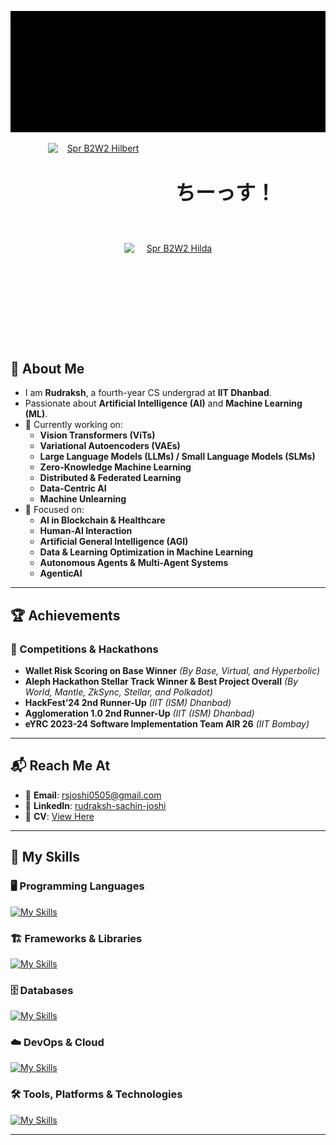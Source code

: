 <p align="center">
  <img src="github-gif.webp" width="648" height="auto" alt="Press Start To Play" />
</p>

<div style="text-align: center;">

  <!-- Left: Hilbert -->
  <div style="display: inline-block; vertical-align: middle; margin-right: 20px;">
    <a href="https://archives.bulbagarden.net/wiki/File:Spr_B2W2_Hilbert.png#/media/File:Spr_B2W2_Hilbert.png">
      <img src="https://archives.bulbagarden.net/media/upload/a/a0/Spr_B2W2_Hilbert.png"
           alt="Spr B2W2 Hilbert"
           width="160" height="160"
           style="display:block;"/>
    </a>
  </div>

  <!-- Center: Japanese text (exactly vertically centered) -->
  <div style="display: inline-block; vertical-align: middle; margin: 0 20px;">
    <span style="display:inline-block; line-height:160px; font-size:32px; font-weight:700; margin:0;">
      ちーっす！
    </span>
  </div>

  <!-- Right: Hilda (same size, clickable image only) -->
  <div style="display: inline-block; vertical-align: middle; margin-left: 20px;">
    <a href="https://archives.bulbagarden.net/wiki/File:Spr_B2W2_Hilda.png#/media/File:Spr_B2W2_Hilda.png">
      <img src="https://archives.bulbagarden.net/media/upload/7/78/Spr_B2W2_Hilda.png"
           alt="Spr B2W2 Hilda"
           width="160" height="160"
           style="display:block;"/>
    </a>
  </div>

</div>

## 🧠 About Me  
- I am **Rudraksh**, a fourth-year CS undergrad at **IIT Dhanbad**.  
- Passionate about **Artificial Intelligence (AI)** and **Machine Learning (ML)**.  
- 🚀 Currently working on:  
  - **Vision Transformers (ViTs)**  
  - **Variational Autoencoders (VAEs)**  
  - **Large Language Models (LLMs) / Small Language Models (SLMs)**  
  - **Zero-Knowledge Machine Learning**  
  - **Distributed & Federated Learning**  
  - **Data-Centric AI**  
  - **Machine Unlearning**  
- 🔬 Focused on:  
  - **AI in Blockchain & Healthcare**  
  - **Human-AI Interaction**  
  - **Artificial General Intelligence (AGI)**  
  - **Data & Learning Optimization in Machine Learning**  
  - **Autonomous Agents & Multi-Agent Systems**  
  - **AgenticAI**  

---

## 🏆 Achievements  

### 🚀 Competitions & Hackathons  
- **Wallet Risk Scoring on Base Winner** *(By Base, Virtual, and Hyperbolic)*  
- **Aleph Hackathon Stellar Track Winner & Best Project Overall** *(By World, Mantle, ZkSync, Stellar, and Polkadot)*  
- **HackFest’24 2nd Runner-Up** *(IIT (ISM) Dhanbad)*  
- **Agglomeration 1.0 2nd Runner-Up** *(IIT (ISM) Dhanbad)*  
- **eYRC 2023-24 Software Implementation Team AIR 26** *(IIT Bombay)*  

---

## 📬 Reach Me At  
- 📧 **Email**: rsjoshi0505@gmail.com  
- 💼 **LinkedIn**: [rudraksh-sachin-joshi](https://www.linkedin.com/in/rudraksh-sachin-joshi-75554b202/)  
- 📄 **CV**: [View Here](https://drive.google.com/file/d/1Fln0qHTpcBtLuMO51ebSi2GF9KS6Z6C8/view?usp=sharing)

---

## 🚀 My Skills

### 🖥️ Programming Languages
[![My Skills](https://skillicons.dev/icons?i=py,c,cpp,js,ts,lua,rust,matlab,bash,powershell)](https://skillicons.dev)

### 🏗️ Frameworks & Libraries
[![My Skills](https://skillicons.dev/icons?i=pytorch,tensorflow,sklearn,opencv,fastapi,django,flask,react,nextjs,redux,tailwind,threejs,bootstrap,d3)](https://skillicons.dev)

### 🗄️ Databases
[![My Skills](https://skillicons.dev/icons?i=mysql,sqlite,mongodb,firebase)](https://skillicons.dev)

### ☁️ DevOps & Cloud
[![My Skills](https://skillicons.dev/icons?i=docker,kubernetes,aws,cloudflare,nginx,vercel)](https://skillicons.dev)

### 🛠️ Tools, Platforms & Technologies
[![My Skills](https://skillicons.dev/icons?i=git,github,githubactions,gitlab,bitbucket,cmake,raspberrypi,anaconda,vscode,visualstudio,pycharm,postman,wasm,graphql,arduino)](https://skillicons.dev)

---
